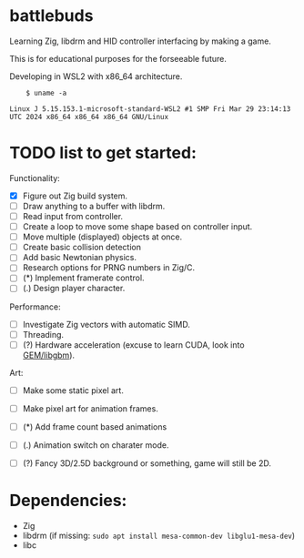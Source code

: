 # battlebuds
Learning Zig, libdrm and HID controller interfacing by making a game.

This is for educational purposes for the forseeable future.

Developing in WSL2 with x86_64 architecture.
```
    $ uname -a

Linux J 5.15.153.1-microsoft-standard-WSL2 #1 SMP Fri Mar 29 23:14:13 UTC 2024 x86_64 x86_64 x86_64 GNU/Linux
```


# TODO list to get started:

Functionality: 

- [X] Figure out Zig build system.
- [ ] Draw anything to a buffer with libdrm.
- [ ] Read input from controller.
- [ ] Create a loop to move some shape based on controller input.
- [ ] Move multiple (displayed) objects at once.
- [ ] Create basic collision detection
- [ ] Add basic Newtonian physics.
- [ ] Research options for PRNG numbers in Zig/C. 
- [ ] (*) Implement framerate control.
- [ ] (.) Design player character.

Performance: 

- [ ] Investigate Zig vectors with automatic SIMD.
- [ ] Threading.
- [ ] (?) Hardware acceleration (excuse to learn CUDA, look into [GEM/libgbm](https://manpages.debian.org/unstable/libdrm-dev/drm-memory.7.en.html)).

Art: 

- [ ] Make some static pixel art.
- [ ] Make pixel art for animation frames.
- [ ] (*) Add frame count based animations
- [ ] (.) Animation switch on charater mode.
- [ ] (?) Fancy 3D/2.5D background or something, game will still be 2D.


# Dependencies:
- Zig
- libdrm (if missing: `sudo apt install mesa-common-dev libglu1-mesa-dev`)
- libc

